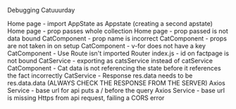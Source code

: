 Debugging Catuuurday

Home page - import AppState as Appstate (creating a second apstate)
Home page - prop passes whole collection
Home page - prop passed is not data bound
CatComponent - prop name is incorrect
CatComponent - props are not taken in on setup
CatComponent - v-for does not have a key
CatComponent - Use Route isn't imported
Router index.js - id on factpage is not bound
CatService - exporting as catsService instead of catService
CatComponent - Cat data is not referencing the state before it references the fact incorrectly
CatService - Response res.data needs to be res.data.data (ALWAYS CHECK THE RESPONSE FROM THE SERVER)
Axios Service - base url for api puts a / before the query
Axios Service - base url is missing Https from api request, failing a CORS error

